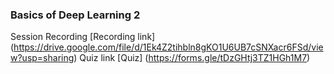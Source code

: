 ### Basics of Deep Learning 2

Session Recording [Recording link] (https://drive.google.com/file/d/1Ek4Z2tihbln8gKO1U6UB7cSNXacr6FSd/view?usp=sharing)
Quiz link [Quiz] (https://forms.gle/tDzGHtj3TZ1HGh1M7)
